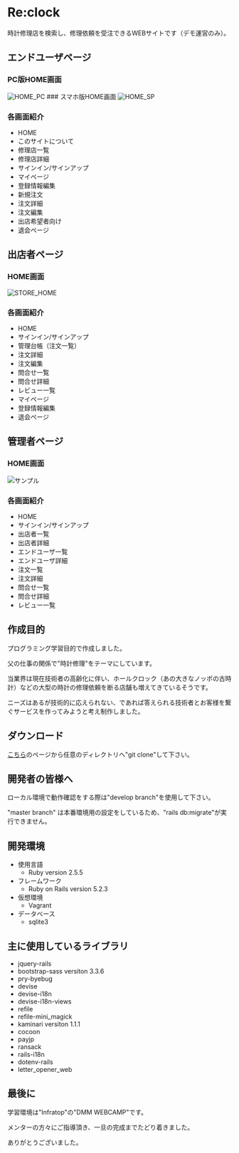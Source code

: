 # Re:clock
時計修理店を検索し、修理依頼を受注できるWEBサイトです（デモ運営のみ）。
  
  
## エンドユーザページ
  
### PC版HOME画面
  
<img src="https://github.com/TBTYOF/images/blob/master/reclock/home_pc.PNG" alt="HOME_PC" title="サンプル">
### スマホ版HOME画面
  
<img src="https://github.com/TBTYOF/images/blob/master/reclock/home_sp.jpg" alt="HOME_SP" title="サンプル">
  
### 各画面紹介
  * HOME
  * このサイトについて
  * 修理店一覧
  * 修理店詳細
  * サインイン/サインアップ
  * マイページ
  * 登録情報編集
  * 新規注文
  * 注文詳細
  * 注文編集
  * 出店希望者向け
  * 退会ページ
  
  
## 出店者ページ
  
### HOME画面
  
<img src="https://github.com/TBTYOF/images/blob/master/reclock/store_home.PNG" alt="STORE_HOME" title="サンプル">
  
### 各画面紹介
  * HOME
  * サインイン/サインアップ
  * 管理台帳（注文一覧）
  * 注文詳細
  * 注文編集
  * 問合せ一覧
  * 問合せ詳細
  * レビュー一覧
  * マイページ
  * 登録情報編集
  * 退会ページ
  
  
## 管理者ページ
  
### HOME画面
  
<img src="https://github.com/TBTYOF/images/blob/master/reclock/admin_home.PNG" title="サンプル">
  
### 各画面紹介
  * HOME
  * サインイン/サインアップ
  * 出店者一覧
  * 出店者詳細
  * エンドユーザ一覧
  * エンドユーザ詳細
  * 注文一覧
  * 注文詳細
  * 問合せ一覧
  * 問合せ詳細
  * レビュー一覧
  
## 作成目的
プログラミング学習目的で作成しました。
  
父の仕事の関係で"時計修理"をテーマにしています。
  
当業界は現在技術者の高齢化に伴い、ホールクロック（あの大きなノッポの古時計）などの大型の時計の修理依頼を断る店舗も増えてきているそうです。
  
ニーズはあるが技術的に応えられない、であれば答えられる技術者とお客様を繋ぐサービスを作ってみようと考え制作しました。
  
## ダウンロード
[こちら](https://github.com/TBTYOF/Reclock)のページから任意のディレクトリへ"git clone"して下さい。
　　
  
## 開発者の皆様へ
ローカル環境で動作確認をする際は"develop branch"を使用して下さい。
  
"master branch" は本番環境用の設定をしているため、"rails db:migrate"が実行できません。
  
## 開発環境
* 使用言語
  * Ruby version 2.5.5
* フレームワーク
  * Ruby on Rails version 5.2.3
* 仮想環境
  * Vagrant
* データベース
  * sqlite3

## 主に使用しているライブラリ
* jquery-rails
* bootstrap-sass versiton 3.3.6
* pry-byebug
* devise
* devise-i18n
* devise-i18n-views
* refile
* refile-mini_magick
* kaminari versiton 1.1.1
* cocoon
* payjp
* ransack
* rails-i18n
* dotenv-rails
* letter_opener_web
  
## 最後に
学習環境は"Infratop"の"DMM WEBCAMP"です。
  
メンターの方々にご指導頂き、一旦の完成までたどり着きました。
  
ありがとうございました。


  
  
  
  
  
  
  
